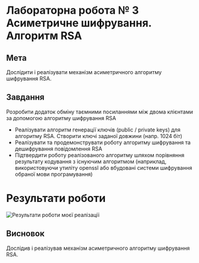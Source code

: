 # Лабораторна робота № 3 Асиметричне шифрування. Алгоритм RSA

## Мета
Дослідити і реалізувати механізм асиметричного алгоритму шифрування RSA.

## Завдання
Розробити додаток обміну таємними посиланнями між двома клієнтами за допомогою алгоритму шифрування RSA

* Реалізувати алгоритм генерації ключів (public / private keys) для алгоритму RSA. Створити ключі заданої довжини (напр. 1024 біт)
* Реалізувати та продемонструвати роботу алгоритму шифрування та дешифрування повідомлення RSA
* Підтвердити роботу реалізованого алгоритму шляхом порівняння результату кодування з існуючим алгоритмом (наприклад, використовуючи утиліту openssl або вбудовані системи шифрування обраної мови програмування)

# Результати роботи

![Результати роботи моєї реалізації](/KHPI-STPB/lab_3/doc/my_result.png)

## Висновок
Дослідив і реалізував механізм асиметричного алгоритму шифрування RSA.
